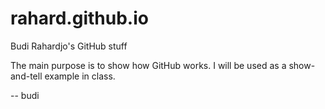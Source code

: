 # rahard.github.io
Budi Rahardjo's GitHub stuff

The main purpose is to show how GitHub works. I will be used as a show-and-tell example in class.

-- budi
